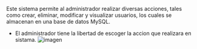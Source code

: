 Este sistema permite al administrador realizar diversas acciones, tales como crear, eliminar, modificar y visualizar usuarios, los cuales se almacenan en una base de datos MySQL.

* El administrador tiene la libertad de escoger la accion que realizara en sistama.
  ![imagen](https://github.com/user-attachments/assets/4a523211-0393-4504-a7ce-2f0b9b030293)




